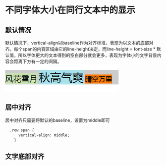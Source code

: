 # 不同字体大小在同行文本中的显示
## 默认情况
默认情况下，vertical-align以baseline作为对齐标准，表现为以文本的底部对齐。每个span的内容区域由它的line-height决定，而line-height = font-size * 默认值，所以字体更大的文本得到的空白部分就会更多，表现为字体小的文字背景内容会距离下方有一定的间隔。
![](./image/img1.jpg)
## 居中对齐
居中对齐只需要将默认的baseline，设置为middle即可
```
  .row span {
      vertical-align: middle;
    }
```
## 文字底部对齐

